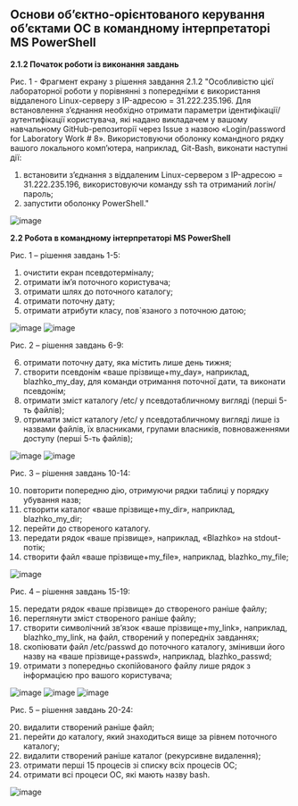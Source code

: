 ## Основи об’єктно-орієнтованого керування об’єктами ОС в командному інтерпретаторі MS PowerShell

**2.1.2 Початок роботи із виконання завдань**

Рис. 1 - Фрагмент екрану з рішення завдання 2.1.2 "Особливістю цієї лабораторної роботи у порівнянні з попередніми є використання віддаленого Linux-серверу з IP-адресою = 31.222.235.196. Для встановлення з’єднання необхідно отримати параметри ідентифікації/аутентифікації користувача, які надано викладачем у вашому навчальному GitHub-репозиторії через Issue з назвою «Login/password for Laboratory Work # 8». Використовуючи оболонку командного рядку вашого локального комп’ютера, наприклад, Git-Bash, виконати наступні дії:
1) встановити з’єднання з віддаленим Linux-сервером з IP-адресою = 31.222.235.196, використовуючи команду ssh та отриманий логін/пароль;
2) запустити оболонку PowerShell."

![image](https://github.com/neverovalera/WebAR-Optical-telegraph/assets/162915351/7b40975d-bb0e-44bd-8cfe-7b1774561460)

**2.2 Робота в командному інтерпретаторі MS PowerShell**

Рис. 1 – рішення завдань 1-5:

1) очистити екран псевдотерміналу;
2) отримати ім’я поточного користувача;
3) отримати шлях до поточного каталогу;
4) отримати поточну дату;
5) отримати атрибути класу, пов`язаного з поточною датою;

![image](https://github.com/neverovalera/WebAR-Optical-telegraph/assets/162915351/6180fe9c-f5bb-4acc-91ab-0f89270d5bbd)
![image](https://github.com/neverovalera/WebAR-Optical-telegraph/assets/162915351/d3bb4ea0-1df5-4560-9365-308c697901c6)

Рис. 2 – рішення завдань 6-9:

6) отримати поточну дату, яка містить лише день тижня;
7) створити псевдонім «ваше прізвище+my_day», наприклад, blazhko_my_day, для команди отримання поточної дати, та виконати псевдонім;
8) отримати зміст каталогу /etc/ у псевдотабличному вигляді (перші 5-ть файлів);
9) отримати зміст каталогу /etc/ у псевдотабличному вигляді лише із назвами файлів, їх власниками, групами власників, повноваженнями доступу (перші 5-ть файлів);

![image](https://github.com/neverovalera/WebAR-Optical-telegraph/assets/162915351/5fc51082-aedf-45c0-9700-8daa4af86037)
![image](https://github.com/neverovalera/WebAR-Optical-telegraph/assets/162915351/15511b78-abd7-4ed3-a9ae-bf59b6f61e0a)

Рис. 3 – рішення завдань 10-14:

10) повторити попередню дію, отримуючи рядки таблиці у порядку убування назв;
11) створити каталог «ваше прізвище+my_dir», наприклад, blazhko_my_dir;
12) перейти до створеного каталогу.
13) передати рядок «ваше прізвище», наприклад, «Blazhko» на stdout-потік;
14) створити файл «ваше прізвище+my_file», наприклад, blazhko_my_file;

![image](https://github.com/neverovalera/WebAR-Optical-telegraph/assets/162915351/7581fe6a-4676-4d85-86bf-629ba74ce6ce)

Рис. 4 – рішення завдань 15-19:

15) передати рядок «ваше прізвище» до створеного раніше файлу;
16) переглянути зміст створеного раніше файлу;
17) створити символічний зв’язок «ваше прізвище+my_link», наприклад, blazhko_my_link, на файл, створений у попередніх завданнях;
18) скопіювати файл /etc/passwd до поточного каталогу, змінивши його назву на «ваше прізвище+passwd», наприклад, blazhko_passwd;
19) отримати з попередньо скопійованого файлу лише рядок з інформацією про вашого користувача;

![image](https://github.com/neverovalera/WebAR-Optical-telegraph/assets/162915351/cee3519b-62cd-4c79-89a6-1f428f4bf135)
![image](https://github.com/neverovalera/WebAR-Optical-telegraph/assets/162915351/c7b7779c-c027-4c06-9ef2-a9d09526288f)
![image](https://github.com/neverovalera/WebAR-Optical-telegraph/assets/162915351/190440c7-d1e3-4fdc-84dd-a1650224ddc7)

Рис. 5 – рішення завдань 20-24:

20) видалити створений раніше файл;
21) перейти до каталогу, який знаходиться вище за рівнем поточного каталогу;
22) видалити створений раніше каталог (рекурсивне видалення);
23) отримати перші 15 процесів зі списку всіх процесів ОС;
24) отримати всі процеси ОС, які мають назву bash.

![image](https://github.com/neverovalera/WebAR-Optical-telegraph/assets/162915351/c4428525-5098-4bf0-b9fe-24340e27d7f2)






























